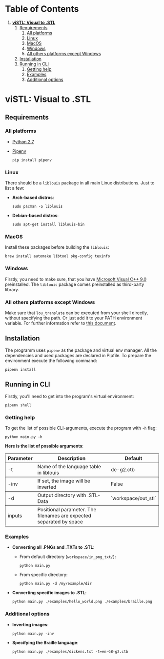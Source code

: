 
# Table of Contents

1.  [**viSTL: Visual to .STL**](#orgb4e5bf4)
    1.  [Requirements](#org42d7638)
        1.  [All platforms](#org26ffc1d)
        2.  [Linux](#orgc8752ac)
        3.  [MacOS](#org945c82d)
        4.  [Windows](#orga446c34)
        5.  [All others platforms except Windows](#org4fbcbd7)
    2.  [Installation](#orgd59a21d)
    3.  [Running in CLI](#org4b764a9)
        1.  [Getting help](#org3f1b23c)
        2.  [Examples](#org65e8795)
        3.  [Additional options](#org3fb9a32)


<a id="orgb4e5bf4"></a>

# **viSTL: Visual to .STL**


<a id="org42d7638"></a>

## Requirements


<a id="org26ffc1d"></a>

### All platforms

-   [Python 2.7](https://www.python.org/downloads/)
-   [Pipenv](https://github.com/pypa/pipenv)

        pip install pipenv


<a id="orgc8752ac"></a>

### Linux

There should be a `liblouis` package in all main Linux distributions. Just to list a few:

-   **Arch-based distros**:

        sudo pacman -S liblouis

-   **Debian-based distros**:

        sudo apt-get install liblouis-bin


<a id="org945c82d"></a>

### MacOS

Install these packages before building the `liblouis`:

    brew install automake libtool pkg-config texinfo


<a id="orga446c34"></a>

### Windows

Firstly, you need to make sure, that you have [Microsoft Visual C++ 9.0](http://aka.ms/vcpython27) preinstalled. The `liblouis` package comes preinstalled as third-party library.


<a id="org4fbcbd7"></a>

### All others platforms except Windows

Make sure that `lou_translate` can be executed from your shell directly, without specifying the path. Or just add it to your PATH environment variable.
For further information refer to [this document](https://github.com/liblouis/liblouis/blob/master/HACKING).


<a id="orgd59a21d"></a>

## Installation

The programm uses `pipenv` as the package and virtual env manager. All the dependencies and used packages are declared in Pipfile. To prepare the environment execute the following command:

    pipenv install


<a id="org4b764a9"></a>

## Running in CLI

Firstly, you'll need to get into the program's virtual environment:

    pipenv shell


<a id="org3f1b23c"></a>

### Getting help

To get the list of possible CLI-arguments, execute the program with `-h` flag:

    python main.py -h

**Here is the list of possible arguments**:

<table border="2" cellspacing="0" cellpadding="6" rules="groups" frame="hsides">


<colgroup>
<col  class="org-left" />

<col  class="org-left" />

<col  class="org-left" />
</colgroup>
<thead>
<tr>
<th scope="col" class="org-left">Parameter</th>
<th scope="col" class="org-left">Description</th>
<th scope="col" class="org-left">Default</th>
</tr>
</thead>

<tbody>
<tr>
<td class="org-left">-t</td>
<td class="org-left">Name of the language table in liblouis</td>
<td class="org-left">de-g2.ctb</td>
</tr>
</tbody>

<tbody>
<tr>
<td class="org-left">-inv</td>
<td class="org-left">If set, the image will be inverted</td>
<td class="org-left">False</td>
</tr>
</tbody>

<tbody>
<tr>
<td class="org-left">-d</td>
<td class="org-left">Output directory with .STL-Data</td>
<td class="org-left">`workspace/out_stl`</td>
</tr>
</tbody>

<tbody>
<tr>
<td class="org-left">inputs</td>
<td class="org-left">Positional parameter. The filenames are expected separated by space</td>
<td class="org-left">&#xa0;</td>
</tr>
</tbody>
</table>


<a id="org65e8795"></a>

### Examples

-   **Converting all .PNGs and .TXTs to .STL**:
    -   From default directory (`workspace/in_png_txt/`):

            python main.py

    -   From specific directory:

            python main.py -d /my/example/dir

-   **Converting specific images to .STL**:

        python main.py ./examples/hello_world.png ./examples/braille.png


<a id="org3fb9a32"></a>

### Additional options

-   **Inverting images**:

        python main.py -inv

-   **Specifying the Braille language**:

        python main.py ./examples/dickens.txt -t=en-GB-g2.ctb
